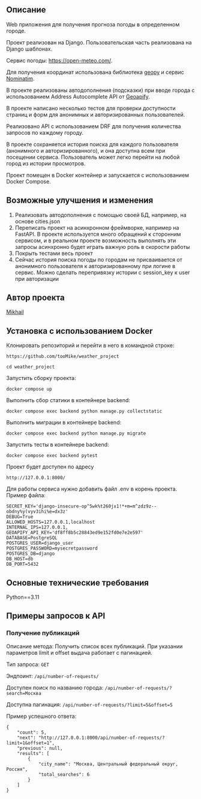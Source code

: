 ## Описание

Web приложения для получения прогноза погоды в определенном городе.

Проект реализован на Django. Пользовательская часть реализована на Django шаблонах. 

Сервис погоды: https://open-meteo.com/.

Для получения координат использована библиотека [geopy](https://geopy.readthedocs.io/en/stable/#) и сервис [Nominatim](https://nominatim.org/release-docs/develop/api/Overview/).

В проекте реализованы автодополнения (подсказки) при вводе города с использованием Address Autocomplete API от [Geoapify](https://apidocs.geoapify.com/docs/geocoding/address-autocomplete/).

В проекте написано несколько тестов для проверки доступности страниц и форм для анонимных и авторизированных пользователей.

Реализовано API c использованием DRF для получения количества запросов по каждому городу.

В проекте сохраняется история поиска для каждого пользователя (анонимного и авторизированного), и она доступна всем при посещении сервиса. Пользователь может легко перейти на любой город из истории просмотров.

Проект помещен в Docker контейнер и запускается с использованием Docker Compose.

## Возможные улучшения и изменения

1. Реализовать автодополнения с помощью своей БД, например, на основе cities.json
2. Переписать проект на асинхронном фреймворке, например на FastAPI. В проекте используется много обращений к сторонним сервисом, и в реальном проекте возможность выполнять эти запросы асинхронно будет играть важную роль в скорости работы
3. Покрыть тестами весь проект
4. Сейчас история поиска погоды по городам не присваивается от анонимного пользователя к авторизированному при логине в сервис. Можно сделать перепривязку истории с session_key к user при авторизации

## Автор проекта

[Mikhail](https://github.com/tooMike)

## Установка с использованием Docker

Клонировать репозиторий и перейти в него в командной строке:

```
https://github.com/tooMike/weather_project
```

```
cd weather_project
```

Запустить сборку проекта:

```
docker compose up
```

Выполнить сбор статики в контейнере backend:

```
docker compose exec backend python manage.py collectstatic
```

Выполнить миграции в контейнере backend:

```
docker compose exec backend python manage.py migrate
```

Запустить тесты в контейнере backend:

```
docker compose exec backend pytest
```

Проект будет доступен по адресу

```
http://127.0.0.1:8000/
```

Для работы сервиса нужно добавить файл .env в корень проекта. Пример файла:

```
SECRET_KEY='django-insecure-op^5wk%t260jx1!*+m=m^zdz9z--obdny%y(vyv3ihi%e=dx3z'
DEBUG=True
ALLOWED_HOSTS=127.0.0.1,localhost
INTERNAL_IPS=127.0.0.1,
GEOAPIFY_API_KEY='df8ff8b5c28843ed9e152fd0e7e2e597'
DATABASE=PostgreSQL
POSTGRES_USER=django_user
POSTGRES_PASSWORD=mysecretpassword
POSTGRES_DB=django
DB_HOST=db
DB_PORT=5432
```

## Основные технические требования

Python==3.11

## Примеры запросов к API

### Получение публикаций

Описание метода: Получить список всех публикаций. При указании параметров limit и offset выдача работает с пагинацией.

Тип запроса: `GET`

Эндпоинт: `/api/number-of-requests/`

Доступен поиск по названию города: `/api/number-of-requests/?search=Москва`

Доступна пагинация: `/api/number-of-requests/?limit=5&offset=5`

Пример успешного ответа:

```
{
    "count": 5,
    "next": "http://127.0.0.1:8000/api/number-of-requests/?limit=1&offset=1",
    "previous": null,
    "results": [
        {
            "city_name": "Москва, Центральный федеральный округ, Россия",
            "total_searches": 6
        }
    ]
}
```

